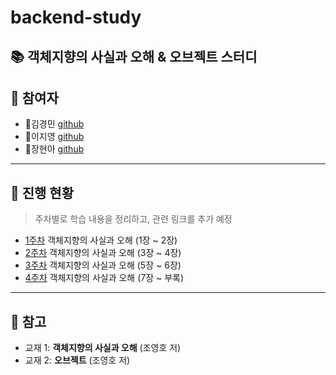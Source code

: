 # backend-study

## 📚 객체지향의 사실과 오해 &amp; 오브젝트 스터디

## 👥 참여자

- 🍞김경민 [github](https://github.com/gyungmean)
- 🧁이지영 [github](https://github.com/lakedata)
- 🥗장현아 [github](https://github.com/hyeonahhh)

---

## 📅 진행 현황

> 주차별로 학습 내용을 정리하고, 관련 링크를 추가 예정

- [1주차](https://github.com/gyungmean/backend-study/tree/main/%EA%B0%9D%EC%B2%B4%EC%A7%80%ED%96%A5%EC%9D%98%20%EC%82%AC%EC%8B%A4%EA%B3%BC%20%EC%98%A4%ED%95%B4/week01) 객체지향의 사실과 오해 (1장 ~ 2장)
- [2주차](https://github.com/gyungmean/backend-study/tree/bbebe1559fd15a1f03a49417c41b17ff45d2c1fb/%EA%B0%9D%EC%B2%B4%EC%A7%80%ED%96%A5%EC%9D%98%20%EC%82%AC%EC%8B%A4%EA%B3%BC%20%EC%98%A4%ED%95%B4/week02) 객체지향의 사실과 오해 (3장 ~ 4장)
- [3주차](https://github.com/gyungmean/backend-study/tree/main/%EA%B0%9D%EC%B2%B4%EC%A7%80%ED%96%A5%EC%9D%98%20%EC%82%AC%EC%8B%A4%EA%B3%BC%20%EC%98%A4%ED%95%B4/week03) 객체지향의 사실과 오해 (5장 ~ 6장)
- [4주차](https://github.com/gyungmean/backend-study/tree/main/%EA%B0%9D%EC%B2%B4%EC%A7%80%ED%96%A5%EC%9D%98%20%EC%82%AC%EC%8B%A4%EA%B3%BC%20%EC%98%A4%ED%95%B4/weak04) 객체지향의 사실과 오해 (7장 ~ 부록)

---

## 📝 참고

- 교재 1: **객체지향의 사실과 오해** (조영호 저)
- 교재 2: **오브젝트** (조영호 저)

